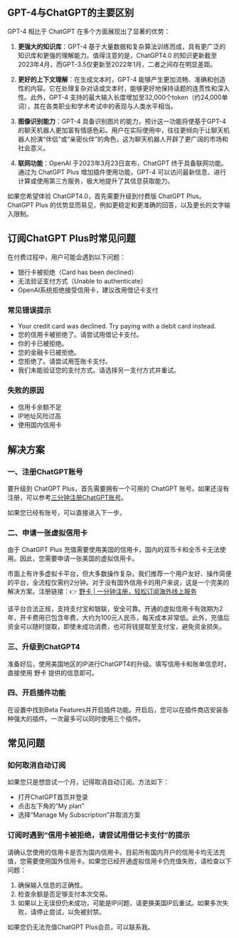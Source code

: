 ## GPT-4与ChatGPT的主要区别

GPT-4 相比于 ChatGPT 在多个方面展现出了显著的优势：

1. **更强大的知识库**：GPT-4 基于大量数据和复杂算法训练而成，具有更广泛的知识库和更强的理解能力。值得注意的是，ChatGPT4.0 的知识更新截至2023年4月，而GPT-3.5仅更新至2022年1月，二者之间存在明显差距。

2. **更好的上下文理解**：在生成文本时，GPT-4 能够产生更加流畅、准确和创造性的内容。它在处理复杂对话或文本时，能够更好地保持话题的连贯性和深入性。此外，GPT-4 支持的最大输入长度增加至32,000个token（约24,000单词），其在各类职业和学术考试中的表现与人类水平相当。

3. **图像识别能力**：GPT-4 具备识别图片的能力，预计这一功能将使基于GPT-4的聊天机器人更加富有情感色彩。用户在实际使用中，往往更倾向于让聊天机器人扮演“伴侣”或“亲密伙伴”的角色，这为聊天机器人开辟了更广阔的市场和社会意义。

4. **联网功能**：OpenAI 于2023年3月23日宣布，ChatGPT 终于具备联网功能。通过为 ChatGPT Plus 增加插件使用功能，GPT-4 可以访问最新信息、进行计算或使用第三方服务，极大地提升了其信息获取能力。

如果您希望体验 ChatGPT4.0，首先需要升级到付费版 ChatGPT Plus。ChatGPT Plus 的优势显而易见，例如更稳定和更准确的回答，以及更长的文字输入限制。

## 订阅ChatGPT Plus时常见问题

在付费过程中，用户可能会遇到以下问题：

- 银行卡被拒绝（Card has been declined）
- 无法验证支付方式（Unable to authenticate）
- OpenAI系统拒绝接受信用卡，建议改用借记卡支付

### 常见错误提示

- Your credit card was declined. Try paying with a debit card instead.
- 您的信用卡被拒绝了。请尝试用借记卡支付。
- 你的卡已被拒绝。
- 您的金融卡已被拒绝。
- 您拒绝了。请尝试用签账卡支付。
- 我们未能验证您的支付方式。请选择另一支付方式并重试。

### 失败的原因

- 信用卡余额不足
- IP地址风险过高
- 使用国内信用卡

## 解决方案

### 一、注册ChatGPT账号

要升级到 ChatGPT Plus，首先需要拥有一个可用的 ChatGPT 账号。如果还没有注册，可以参考[三分钟注册ChatGPT账号](https://bit.ly/bewildcard)。

如果您已经有账号，可以直接进入下一步。

### 二、申请一张虚拟信用卡

由于 ChatGPT Plus 充值需要使用美国的信用卡，国内的双币卡和全币卡无法使用。因此，您需要申请一张美国的虚拟信用卡。

市面上有许多虚拟卡平台，但大多数操作复杂。我们推荐一个用户友好、操作简便的平台，全流程仅需约2分钟。对于没有国外信用卡的用户来说，这是一个完美的解决方案。注册链接：👉 [野卡 | 一分钟注册，轻松订阅海外线上服务](https://bit.ly/bewildcard)

该平台合法正规，支持支付宝和银联，安全可靠。开通的虚拟信用卡有效期为2年，开卡费用已包含年费，大约为100元人民币，每天成本非常低。此外，充值后资金可以随时提取，即使未成功消费，也可将钱提取至支付宝，避免资金损失。

### 三、升级到ChatGPT4

准备好后，使用美国地区的IP进行ChatGPT4的升级。填写信用卡和账单信息时，直接使用 野卡 提供的信息即可。

### 四、开启插件功能

在设置中找到Beta Features并开启插件功能。开启后，您可以在插件商店安装各种强大的插件。一次最多可以同时使用三个插件。

## 常见问题

### 如何取消自动订阅

如果您只是想尝试一个月，记得取消自动订阅。方法如下：

- 打开ChatGPT首页并登录
- 点击左下角的“My plan”
- 选择“Manage My Subscription”并取消方案

### 订阅时遇到“信用卡被拒绝，请尝试用借记卡支付”的提示

请确认您使用的信用卡是否为国内信用卡。目前所有国内开户的信用卡均无法充值，您需要使用国外信用卡。如果您已经开通虚拟信用卡仍充值失败，请检查以下问题：

1. 确保输入信息的正确性。
2. 检查余额是否足够支付本次交易。
3. 如果以上无误但仍未成功，可能是IP问题，请更换美国IP后重试。如果多次失败，请停止尝试，以免被封禁。

如果您仍无法充值ChatGPT Plus会员，可以联系我。